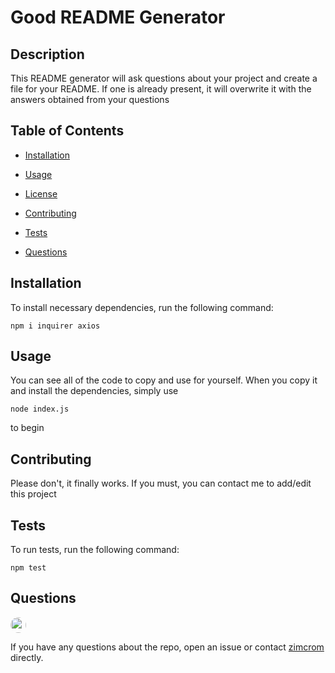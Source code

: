 
# Good README Generator


## Description

This README generator will ask questions about your project and create a file for your README. If one is already present, it will overwrite it with the answers obtained from your questions

## Table of Contents 

* [Installation](#installation)

* [Usage](#usage)

* [License](#license)

* [Contributing](#contributing)

* [Tests](#tests)

* [Questions](#questions)

## Installation

To install necessary dependencies, run the following command:

```
npm i inquirer axios
```

## Usage

You can see all of the code to copy and use for yourself. When you copy it and install the dependencies, simply use 

```
node index.js
```

to begin
  
## Contributing

Please don't, it finally works. If you must, you can contact me to add/edit this project

## Tests

To run tests, run the following command:

```
npm test
```

## Questions

<img src="https://avatars2.githubusercontent.com/u/60954393?v=4" alt="avatar" style="border-radius: 15px" width="25" />

If you have any questions about the repo, open an issue or contact [zimcrom](https://api.github.com/users/Zimcrom) directly.

